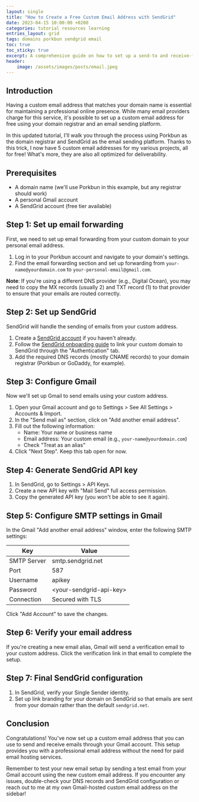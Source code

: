 ```yaml
---
layout: single
title: "How to Create a Free Custom Email Address with SendGrid"
date: 2023-04-15 10:00:00 +0200
categories: tutorial resources learning
entries_layout: grid
tags: domains porkbun sendgrid email
toc: true
toc_sticky: true
excerpt: A comprehensive guide on how to set up a send-to and receive-from custom email address using Porkbun and SendGrid — without paying for anything except your domain.
header:
    image: /assets/images/posts/email.jpeg
---
```


## Introduction

Having a custom email address that matches your domain name is essential for maintaining a professional online presence. While many email providers charge for this service, it's possible to set up a custom email address for free using your domain registrar and an email sending platform.

In this updated tutorial, I'll walk you through the process using Porkbun as the domain registrar and SendGrid as the email sending platform. Thanks to this trick, I now have 5 custom email addresses for my various projects, all for free! What's more, they are also all optimized for deliverability.

## Prerequisites

- A domain name (we'll use Porkbun in this example, but any registrar should work)
- A personal Gmail account
- A SendGrid account (free tier available)

## Step 1: Set up email forwarding

First, we need to set up email forwarding from your custom domain to your personal email address.

1. Log in to your Porkbun account and navigate to your domain's settings.
2. Find the email forwarding section and set up forwarding from `your-name@yourdomain.com` to `your-personal-email@gmail.com`.

**Note**: If you're using a different DNS provider (e.g., Digital Ocean), you may need to copy the MX records (usually 2) and TXT record (1) to that provider to ensure that your emails are routed correctly.

## Step 2: Set up SendGrid

SendGrid will handle the sending of emails from your custom address.

1. Create a [SendGrid account](https://sendgrid.com) if you haven't already.
2. Follow the [SendGrid onboarding guide](https://app.sendgrid.com/guide) to link your custom domain to SendGrid through the "Authentication" tab.
3. Add the required DNS records (mostly CNAME records) to your domain registrar (Porkbun or GoDaddy, for example).

## Step 3: Configure Gmail

Now we'll set up Gmail to send emails using your custom address.

1. Open your Gmail account and go to Settings > See All Settings > Accounts & Import.
2. In the "Send mail as" section, click on "Add another email address".
3. Fill out the following information:
   - Name: Your name or business name
   - Email address: Your custom email (e.g., `your-name@yourdomain.com`)
   - Check "Treat as an alias"
4. Click "Next Step". Keep this tab open for now.

## Step 4: Generate SendGrid API key

1. In SendGrid, go to Settings > API Keys.
2. Create a new API key with "Mail Send" full access permission.
3. Copy the generated API key (you won't be able to see it again).

## Step 5: Configure SMTP settings in Gmail

In the Gmail "Add another email address" window, enter the following SMTP settings:

| Key         | Value                      |
| ----------- | -------------------------- |
| SMTP Server | smtp.sendgrid.net          |
| Port        | 587                        |
| Username    | apikey                     |
| Password    | \<your-sendgrid-api-key\>    |
| Connection  | Secured with TLS           |

Click "Add Account" to save the changes.

## Step 6: Verify your email address

If you're creating a new email alias, Gmail will send a verification email to your custom address. Click the verification link in that email to complete the setup.

## Step 7: Final SendGrid configuration

1. In SendGrid, verify your Single Sender identity.
2. Set up link branding for your domain on SendGrid so that emails are sent from your domain rather than the default `sendgrid.net`.

## Conclusion

Congratulations! You've now set up a custom email address that you can use to send and receive emails through your Gmail account. This setup provides you with a professional email address without the need for paid email hosting services.

Remember to test your new email setup by sending a test email from your Gmail account using the new custom email address. If you encounter any issues, double-check your DNS records and SendGrid configuration or reach out to me at my own Gmail-hosted custom email address on the sidebar!